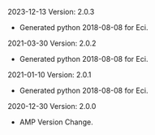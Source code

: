 2023-12-13 Version: 2.0.3
- Generated python 2018-08-08 for Eci.

2021-03-30 Version: 2.0.2
- Generated python 2018-08-08 for Eci.

2021-01-10 Version: 2.0.1
- Generated python 2018-08-08 for Eci.

2020-12-30 Version: 2.0.0
- AMP Version Change.

